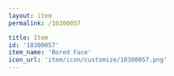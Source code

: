 ```yaml
---
layout: item
permalink: /10300057

title: Item
id: '10300057'
item_name: 'Bored Face'
icon_url: 'item/icon/customize/10300057.png'
---
```

